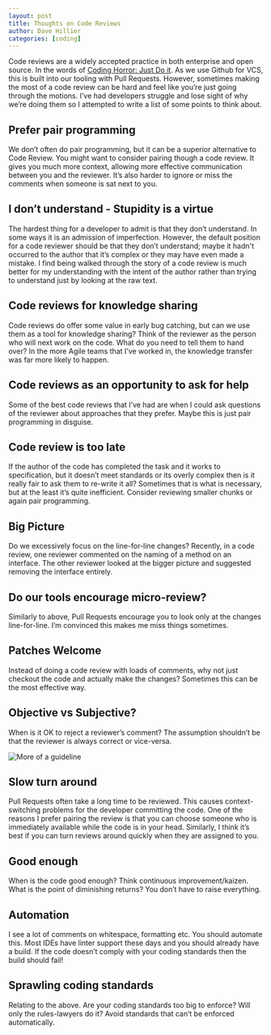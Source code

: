 ```yaml
---
layout: post
title: Thoughts on Code Reviews
author: Dave Hillier
categories: [coding]
---
```


Code reviews are a widely accepted practice in both enterprise and open source. In the words of [Coding Horror: Just Do
it](http://blog.codinghorror.com/code-reviews-just-do-it/). As we use Github for VCS, this is built into our tooling with Pull Requests. However, sometimes making the most of
a code review can be hard and feel like you’re just going through the motions.
I’ve had developers struggle and lose sight of why we’re doing them so I attempted to write a list of some points to
think about.

## Prefer pair programming

We don’t often do pair programming, but it can be a superior alternative to Code Review.  You might want to consider
pairing though a code review. It gives you much more context, allowing more effective communication between you and
the reviewer. It’s also harder to ignore or miss the comments when someone is sat next to you.

## I don’t understand - Stupidity is a virtue

The hardest thing for a developer to admit is that they don’t understand. In some ways it is an admission of
imperfection. However, the default position for a code reviewer should be that they don’t understand; maybe it hadn't
occurred to the author that it’s complex or they may have even made a mistake.
I find being walked through the story of a code review is much better for my understanding with the intent of the
author rather than trying to understand just by looking at the raw text.

## Code reviews for knowledge sharing

Code reviews do offer some value in early bug catching, but can we use them as a tool for knowledge sharing? Think of
the reviewer as the person who will next work on the code. What do you need to tell them to hand over? In the more
Agile teams that I’ve worked in, the knowledge transfer was far more likely to happen.

## Code reviews as an opportunity to ask for help

Some of the best code reviews that I’ve had are when I could ask questions of the reviewer about approaches that they
prefer. Maybe this is just pair programming in disguise.

## Code review is too late

If the author of the code has completed the task and it works to specification, but it doesn’t meet standards or its
overly complex then is it really fair to ask them to re-write it all? Sometimes that is what is necessary, but at the
least it’s quite inefficient.  Consider reviewing smaller chunks or again pair programming.

## Big Picture

Do we excessively focus on the line-for-line changes? Recently, in a code review, one reviewer commented on the naming
of a method on an interface. The other reviewer looked at the bigger picture and suggested removing the interface
entirely.

## Do our tools encourage micro-review?

Similarly to above, Pull Requests encourage you to look only at the changes line-for-line. I’m convinced this makes me
miss things sometimes.

## Patches Welcome

Instead of doing a code review with loads of comments, why not just checkout the code and actually make the changes?
Sometimes this can be the most effective way.

## Objective vs Subjective?

When is it OK to reject a reviewer’s comment? The assumption shouldn’t be that the reviewer is always correct or
vice-versa.

![More of a guideline](http://lovelace-media.imgix.net/uploads/207/10400640-ff63-0131-6fed-0add9426c766.gif)

## Slow turn around

Pull Requests often take a long time to be reviewed. This causes context-switching problems for the developer
committing the code. One of the reasons I prefer pairing the review is that you can choose someone who is immediately
available while the code is in your head. Similarly, I think it’s best if you can turn reviews around quickly when
they are assigned to you.

## Good enough

When is the code good enough? Think continuous improvement/kaizen. What is the point of diminishing returns? You don’t
have to raise everything.

## Automation

I see a lot of comments on whitespace, formatting etc. You should automate this. Most IDEs have linter support these
days and you should already have a build. If the code doesn’t comply with your coding standards then the build
should fail!

## Sprawling coding standards

Relating to the above. Are your coding standards too big to enforce? Will only the rules-lawyers do it? Avoid standards
that can’t be enforced automatically.
